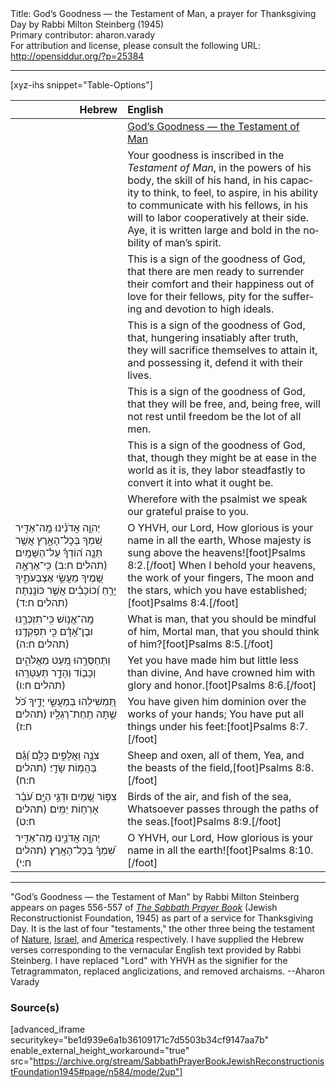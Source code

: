 <html>
<head></head>
<body>
Title: God’s Goodness — the Testament of Man, a prayer for Thanksgiving Day by Rabbi Milton Steinberg (1945)<br />
Primary contributor: aharon.varady<br />
For attribution and license, please consult the following URL: <a href="http://opensiddur.org/?p=25384">http://opensiddur.org/?p=25384</a>
<p />
<hr />

[xyz-ihs snippet="Table-Options"]<table style="margin-left: auto; margin-right: auto;" class="draggable">
<thead><tr><th id="x" style="text-align: right;">Hebrew</th><th style="text-align: left;">English</th></tr></thead>
<tbody>
<tr><td style="vertical-align:top;">
<div class="liturgy" lang="he">

</span></div></td>
 
<td style="vertical-align:top;">
<div class="english" lang="en">
<u>God’s Goodness — the Testament of Man</u>
</div></td></tr>


<tr><td style="vertical-align:top;">
<div class="liturgy" lang="he">

</span></div></td>
 
<td style="vertical-align:top;">
<div class="english" lang="en">
Your goodness is inscribed in the <em>Testament of Man</em>, 
in the powers of his body, 
the skill of his hand, 
in his capacity to think, 
to feel, 
to aspire, 
in his ability to communicate with his fellows, 
in his will to labor cooperatively at their side. 
Aye, it is written large and bold in the nobility of man’s spirit.
</div></td></tr>


<tr><td style="vertical-align:top;">
<div class="liturgy" lang="he">

</span></div></td>
 
<td style="vertical-align:top;">
<div class="english" lang="en">
This is a sign of the goodness of God, 
that there are men 
ready to surrender their comfort 
and their happiness 
out of love for their fellows, 
pity for the suffering 
and devotion to high ideals.
</div></td></tr>


<tr><td style="vertical-align:top;">
<div class="liturgy" lang="he">

</span></div></td>
 
<td style="vertical-align:top;">
<div class="english" lang="en">
This is a sign of the goodness of God, 
that, hungering insatiably after truth, 
they will sacrifice themselves to attain it, 
and possessing it, defend it with their lives.
</div></td></tr>


<tr><td style="vertical-align:top;">
<div class="liturgy" lang="he">

</span></div></td>
 
<td style="vertical-align:top;">
<div class="english" lang="en">
This is a sign of the goodness of God, 
that they will be free, 
and, being free, 
will not rest until freedom be the lot of all men.
</div></td></tr>


<tr><td style="vertical-align:top;">
<div class="liturgy" lang="he">

</span></div></td>
 
<td style="vertical-align:top;">
<div class="english" lang="en">
This is a sign of the goodness of God, 
that, though they might be at ease in the world as it is, 
they labor steadfastly to convert it into what it ought be.
</div></td></tr>


<tr><td style="vertical-align:top;">
<div class="liturgy" lang="he">

</span></div></td>
 
<td style="vertical-align:top;">
<div class="english" lang="en">
Wherefore with the psalmist we speak our grateful praise to you.
</div></td></tr>


<tr><td style="vertical-align:top;">
<div class="liturgy" lang="he">
יְהוָ֤ה אֲדֹנֵ֗ינוּ 
מָֽה־אַדִּ֣יר שִׁ֭מְךָ בְּכָל־הָאָ֑רֶץ 
אֲשֶׁ֥ר תְּנָ֥ה ה֝וֹדְךָ֗ עַל־הַשָּׁמָֽיִם׃ <span class="citation">(תהלים ח:ב)</span>
כִּֽי־אֶרְאֶ֣ה שָׁ֭מֶיךָ מַעֲשֵׂ֣י אֶצְבְּעֹתֶ֑יךָ 
יָרֵ֥חַ וְ֝כוֹכָבִ֗ים אֲשֶׁ֣ר כּוֹנָֽנְתָּה׃ <span class="citation">(תהלים ח:ד)</span>
</span></div></td>
 
<td style="vertical-align:top;">
<div class="english" lang="en">
O YHVH, our Lord,
How glorious is your name in all the earth,
Whose majesty is sung above the heavens![foot]Psalms 8:2.[/foot]
When I behold your heavens, the work of your fingers,
The moon and the stars, which you have established;[foot]Psalms 8:4.[/foot]
</div></td></tr>


<tr><td style="vertical-align:top;">
<div class="liturgy" lang="he">
מָֽה־אֱנ֥וֹשׁ כִּֽי־תִזְכְּרֶ֑נּוּ 
וּבֶן־אָ֝דָ֗ם כִּ֣י תִפְקְדֶֽנּוּ׃ <span class="citation">(תהלים ח:ה)</span>
</span></div></td>
 
<td style="vertical-align:top;">
<div class="english" lang="en">
What is man, that you should be mindful of him, 
Mortal man, that you should think of him?[foot]Psalms 8:5.[/foot]
</div></td></tr>


<tr><td style="vertical-align:top;">
<div class="liturgy" lang="he">
וַתְּחַסְּרֵ֣הוּ מְּ֭עַט מֵאֱלֹהִ֑ים 
וְכָב֖וֹד וְהָדָ֣ר תְּעַטְּרֵֽהוּ׃ <span class="citation">(תהלים ח:ו)</span>
</span></div></td>
 
<td style="vertical-align:top;">
<div class="english" lang="en">
Yet you have made him but little less than divine,
And have crowned him with glory and honor.[foot]Psalms 8:6.[/foot]
</div></td></tr>


<tr><td style="vertical-align:top;">
<div class="liturgy" lang="he">
תַּ֭מְשִׁילֵהוּ בְּמַעֲשֵׂ֣י יָדֶ֑יךָ 
כֹּ֝ל שַׁ֣תָּה תַֽחַת־רַגְלָֽיו׃ <span class="citation">(תהלים ח:ז)</span>
</span></div></td>
 
<td style="vertical-align:top;">
<div class="english" lang="en">
You have given him dominion over the works of your hands;
You have put all things under his feet:[foot]Psalms 8:7.[/foot]
</div></td></tr>


<tr><td style="vertical-align:top;">
<div class="liturgy" lang="he">
צֹנֶ֣ה וַאֲלָפִ֣ים כֻּלָּ֑ם 
וְ֝גַ֗ם בַּהֲמ֥וֹת שָׂדָֽי׃ <span class="citation">(תהלים ח:ח)</span>
</span></div></td>
 
<td style="vertical-align:top;">
<div class="english" lang="en">
Sheep and oxen, all of them,
Yea, and the beasts of the field,[foot]Psalms 8:8.[/foot]
</div></td></tr>


<tr><td style="vertical-align:top;">
<div class="liturgy" lang="he">
צִפּ֣וֹר שָׁ֭מַיִם וּדְגֵ֣י הַיָּ֑ם 
עֹ֝בֵ֗ר אָרְח֥וֹת יַמִּֽים׃ <span class="citation">(תהלים ח:ט)</span>
</span></div></td>
 
<td style="vertical-align:top;">
<div class="english" lang="en">
Birds of the air, and fish of the sea,
Whatsoever passes through the paths of the seas.[foot]Psalms 8:9.[/foot]
</div></td></tr>


<tr><td style="vertical-align:top;">
<div class="liturgy" lang="he">
יְהוָ֥ה אֲדֹנֵ֑ינוּ 
מָֽה־אַדִּ֥יר שִׁ֝מְךָ֗ בְּכָל־הָאָֽרֶץ׃ <span class="citation">(תהלים ח:י)</span>
</span></div></td>
 
<td style="vertical-align:top;">
<div class="english" lang="en">
O YHVH, our Lord,
How glorious is your name in all the earth![foot]Psalms 8:10.[/foot]
</div></td></tr>
</tbody></table>

<hr />

"God’s Goodness — the Testament of Man" by Rabbi Milton Steinberg appears on pages 556-557 of <em><a href="https://opensiddur.org/compilations/shabbat-siddur/sabbath-prayer-book-by-mordecai-kaplan-1945/">The Sabbath Prayer Book</a></em> (Jewish Reconstructionist Foundation, 1945) as part of a service for Thanksgiving Day. It is the last of four "testaments," the other three being the testament of <a href="https://opensiddur.org/prayers/secular-calendar/united-states/thanksgiving-day/gods-goodness-the-testament-of-nature-by-rabbi-milton-steinberg-1945/">Nature</a>, <a href="https://opensiddur.org/prayers/secular-calendar/united-states/thanksgiving-day/gods-goodness-the-testament-of-israel-by-rabbi-milton-steinberg-1945/">Israel</a>, and <a href="https://opensiddur.org/prayers/secular-calendar/united-states/thanksgiving-day/gods-goodness-the-testament-of-america-by-rabbi-milton-steinberg-1945/">America</a> respectively. I have supplied the Hebrew verses corresponding to the vernacular English text provided by Rabbi Steinberg. I have replaced "Lord" with YHVH as the signifier for the Tetragrammaton, replaced anglicizations, and removed archaisms. --Aharon Varady

<h3>Source(s)</h3>

[advanced_iframe securitykey="be1d939e6a1b36109171c7d5503b34cf9147aa7b" enable_external_height_workaround="true" src="https://archive.org/stream/SabbathPrayerBookJewishReconstructionistFoundation1945#page/n584/mode/2up"]
</body>
</html>